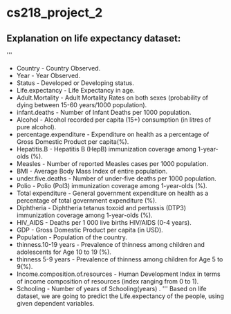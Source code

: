 # cs218_project_2
## Explanation on life expectancy dataset:
'''
+ Country - Country Observed.
+ Year - Year Observed.
+ Status - Developed or Developing status.
+ Life.expectancy - Life Expectancy in age.
+ Adult.Mortality - Adult Mortality Rates on both sexes (probability of dying between 15-60 years/1000 population).
+ infant.deaths - Number of Infant Deaths per 1000 population.
+ Alcohol - Alcohol recorded per capita (15+) consumption (in litres of pure alcohol).
+ percentage.expenditure - Expenditure on health as a percentage of Gross Domestic Product per capita(%).
+ Hepatitis.B - Hepatitis B (HepB) immunization coverage among 1-year-olds (%).
+ Measles - Number of reported Measles cases per 1000 population.
+ BMI - Average Body Mass Index of entire population.
+ under.five.deaths - Number of under-five deaths per 1000 population.
+ Polio - Polio (Pol3) immunization coverage among 1-year-olds (%).
+ Total expenditure - General government expenditure on health as a percentage of total government expenditure (%).
+ Diphtheria - Diphtheria tetanus toxoid and pertussis (DTP3) immunization coverage among 1-year-olds (%).
+ HIV_AIDS - Deaths per 1 000 live births HIV/AIDS (0-4 years).
+ GDP - Gross Domestic Product per capita (in USD).
+ Population - Population of the country.
+ thinness.10-19 years - Prevalence of thinness among children and adolescents for Age 10 to 19 (%).
+ thinness 5-9 years - Prevalence of thinness among children for Age 5 to 9(%).
+ Income.composition.of.resources - Human Development Index in terms of income composition of resources (index ranging from 0 to 1).
+ Schooling - Number of years of Schooling(years) .
'''
Based on life dataset, we are going to predict the Life.expectancy of the people, using given dependent variables.
